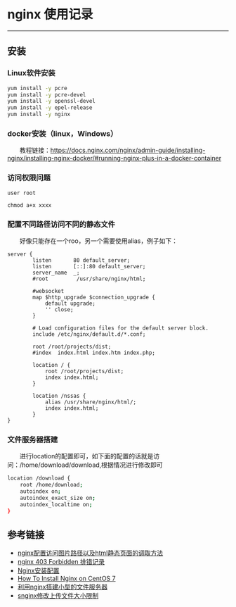 # nginx 使用记录
***
## 安装
### Linux软件安装
```sh
yum install -y pcre
yum install -y pcre-devel
yum install -y openssl-devel
yum install -y epel-release
yum install -y nginx
```

### docker安装（linux，Windows）
&ensp;&ensp;&ensp;&ensp;教程链接：https://docs.nginx.com/nginx/admin-guide/installing-nginx/installing-nginx-docker/#running-nginx-plus-in-a-docker-container

### 访问权限问题
```
user root

chmod a+x xxxx
```

### 配置不同路径访问不同的静态文件
&ensp;&ensp;&ensp;&ensp;好像只能存在一个roo，另一个需要使用alias，例子如下：

```
server {
        listen       80 default_server;
        listen       [::]:80 default_server;
        server_name  _;
        #root         /usr/share/nginx/html;

        #websocket
        map $http_upgrade $connection_upgrade {
            default upgrade;
            '' close;
        }

        # Load configuration files for the default server block.
        include /etc/nginx/default.d/*.conf;

        root /root/projects/dist;
        #index  index.html index.htm index.php;

        location / {
            root /root/projects/dist;
            index index.html;
        }

        location /nssas {
            alias /usr/share/nginx/html/;
            index index.html;
        }
}
```

### 文件服务器搭建
&ensp;&ensp;&ensp;&ensp;进行location的配置即可，如下面的配置的话就是访问：/home/download/download,根据情况进行修改即可

```bash
location /download {
    root /home/download;
    autoindex on;
    autoindex_exact_size on;
    autoindex_localtime on;
}
```

## 参考链接
- [nginx配置访问图片路径以及html静态页面的调取方法](https://www.jb51.net/article/99305.htm)
- [nginx 403 Forbidden 排错记录](https://www.jianshu.com/p/e0dadb871894)
- [Nginx安装配置](https://www.jianshu.com/p/a195c2f42e15)
- [How To Install Nginx on CentOS 7](https://www.digitalocean.com/community/tutorials/how-to-install-nginx-on-centos-7)
- [利用nginx搭建小型的文件服务器](https://www.jianshu.com/p/a9363379f23b)
- [snginx修改上传文件大小限制](https://blog.csdn.net/bruce128/article/details/9665503)
